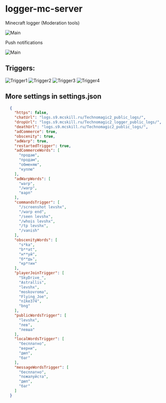 # logger-mc-server
Minecraft logger (Moderation tools)

![Main](https://sun9-51.userapi.com/GD3opq0rZy0cIYgKWrDuoYZFUNcsFXtlZK43Zg/E-cfp-GmimY.jpg)

Push notifications

![Main](https://sun9-49.userapi.com/8uohoLFQ68EJbWSWb3BlJDXGgDlN1CtVyozA6Q/TGSMqPkce7I.jpg)

## Triggers:
![Trigger1](https://sun9-32.userapi.com/bt5-NMiInq_X-JvhBjuFYf03NvLgpAJF-GYHDg/e6EmtsZw-CA.jpg)
![Trigger2](https://sun9-19.userapi.com/SZ24SWcW8tFxaQxiRDhceBpUr8hSOzXedL5sjg/xQtiMFAfSnA.jpg)
![Trigger3](https://sun9-50.userapi.com/cYLOlF5E2TAy213AoiX0fQE_d2W8HsJxwR_T7w/Bn5NVEudgXY.jpg)
![Trigger4](https://sun9-58.userapi.com/5G4ZbzSFJMD1AERif3IBki790UBtGo-yFy2n3w/MTIj3H3KjmM.jpg)

## More settings in settings.json
```json
  {
    "https": false,
    "chatUrl": "logs.s9.mcskill.ru/Technomagic2_public_logs/",
    "dropUrl": "logs.s9.mcskill.ru/Technomagic2_logger_public_logs/",
    "deathUrl": "logs.s9.mcskill.ru/Technomagic2_public_logs/",
    "adCommerce": true,
    "obscenity": true,
    "adWarp": true,
    "restartedTrigger": true,
    "adCommerceWords": [
      "продаю",
      "продам",
      "обменяю",
      "куплю"
    ],
    "adWarpWords": [
      "warp",
      "/warp",
      "варп"
    ],
    "commandsTrigger": [
      "/screenshot levshx",
      "/warp end",
      "/seen levshx",
      "/whois levshx",
      "/tp levshx",
      "/vanish"
    ],
    "obscenityWords": [
      "s*ka",
      "b**at",
      "н**уй",
      "б**дь",
      "кр*тин"
    ],
    "playerJoinTrigger": [
      "SkyDrive_",
      "Astrallis",
      "levshx",
      "moskovroma",
      "Flying_Joe",
      "n1ke374",
      "bng"
    ],
    "publicWordsTrigger": [
      "levshx",
      "лев",
      "левша"
    ],
    "localWordsTrigger": [
      "бесплатно",
      "верни",
      "дюп",
      "баг"
    ],
    "messageWordsTrigger": [
      "бесплатно",
      "пожалуйста",
      "дюп",
      "баг"
    ]
  }
```

